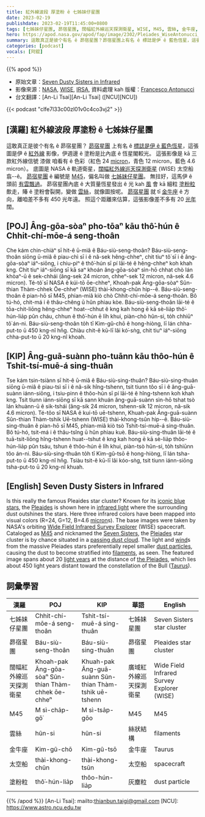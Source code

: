 ```yaml
---
title: 紅外線波段 厚塗粉 ê 七姊妹仔星團
date: 2023-02-19
publishdate: 2023-02-19T11:45:00+0800
tags: [七姊妹仔星團, 昴宿星團, 闊幅紅外線巡天探測衛星, WISE, M45, 雲絲, 金牛座, 太空船, 塗粉粒]
hero: https://apod.nasa.gov/apod/fap/image/2302/Pleiades_WiseAntonucci_960.jpg
summary: 這敢真正是彼个有名 ê 昴宿星團？昴宿星團上有名 ê 標誌是伊 ê 藍色恆星，這張圖是伊 ê 紅外線影像，伊週邊 ê 塗粉是比內底 ê 恆星閣較光。
categories: [podcast]
vocals: [阿錕]
---
```


{{% apod %}}

- 原始文章：[Seven Dusty Sisters in Infrared](https://apod.nasa.gov/apod/ap230219.html)
- 影像來源：[NASA](https://www.nasa.gov/), [WISE](https://www.nasa.gov/mission_pages/WISE/main/index.html), [IRSA](https://irsa.ipac.caltech.edu/Missions/wise.html), 資料處理 kah 版權：[Francesco Antonucci](mailto:ing.francescoantonucci@alice.it)
- 台文翻譯：[An-Li Tsai][An-Li Tsai] ([NCU][NCU])

{{< podcast "clfe7l33c00zl01v0c4co3vj2" >}}

## [漢羅] 紅外線波段 厚塗粉 ê 七姊妹仔星團
這敢真正是彼个有名 ê 昴宿星團？
[昴宿星團][Pleaides 1] 上有名 ê [標誌是伊 ê 藍色恆星][iconic blue stars]，這張圖是伊 ê [紅外線][infrared light] 影像，伊週邊 ê 塗粉是比內底 ê 恆星閣較光。
這張影像是 kā 三款紅外線信號 漆做 咱看有 ê 色彩（紅色 24 [micron][micron]，青色 12 micron，藍色 4.6 micron）。
底圖是 NASA ê 軌道衛星，[闊幅紅外線巡天探測衛星][Wide Field Infrared Survey Explorer] (WISE) 太空船 翕--ê。
[昴宿星團][Pleiades 2] ê 編號是 [M45][M45]，偏名叫做 [七姊妹仔星團][Seven Sisters]。
無拄好，這馬伊 ê 頭前 [有雲飄過][passing dust cloud]。
昴宿星團內底 ê 大質量恆星發出 ê 光 kah [風][wind] 會 kā 細粒 [塗粉粒][dust particles] 歕走，賰 ê 塗粉會裂開，變做 [雲絲][filaments]，就像圖按呢。
[昴宿星團][the Pleiades] 就 tī [金牛座][Taurus] ê 方向，離咱差不多有 450 光年遠。
照這个距離來估算，這張影像差不多有 20 [光年][light years] 闊。


## [POJ] Âng-gōa-sòaⁿ pho-tōaⁿ kāu thô͘-hún ê Chhit-chí-mōe-á seng-thoân
Che kám chin-chiàⁿ sī hit-ê ū-miâ ê Báu-siù-seng-thoân?
Báu-siù-seng-thoân siōng ū-miâ ê piau-chì sī i ê nâ-sek hêng-chheⁿ, chit tiuⁿ tô͘ sī i ê âng-gōa-sòaⁿ iáⁿ-siōng, i chiu-piⁿ ê thô͘-hún sī pí lāi-té ê hêng-chheⁿ koh khah kng.
Chit tiuⁿ iáⁿ-siōng sī kā saⁿ khoán âng-gōa-sòaⁿ sìn-hō chhat chò lán khòaⁿ-ū ê sek-chhái (âng-sek 24 micron, chheⁿ-sek 12 micron, nâ-sek 4.6 micron).
Té-tô͘ sī NASA ê kúi-tō ōe-chheⁿ, Khoah-pak Âng-gōa-sòaⁿ Sûn-thian Thàm-chhek Ōe-chheⁿ (WISE) thài-khong-chûn hip--ê.
Báu-siù-seng-thoân ê pian-hō sī M45, phian-miâ kiò chò Chhit-chí-mōe-á seng-thoân.
Bô tú-hó, chit-má i ê thâu-chêng ū hûn phiau kòe.
Báu-siù-seng-thoân lāi-té ê tōa-chit-liōng hêng-chheⁿ hoat--chhut ê kng kah hong ē kā sè-lia̍p thô͘-hún-lia̍p pûn cháu, chhun ê thô͘-hún ē li̍h khui, piàn-chò hûn-si, to̍h chhiūⁿ tô͘ án-ni.
Báu-siù-seng-thoân to̍h tī Kim-gû-chō ê hong-hiòng, lī lán chha-put-to ū 450 kng-nî hn̄g.
Chiàu chit-ê kū-lī lâi kó͘-sǹg, chit tiuⁿ iáⁿ-siōng chha-put-to ū 20 kng-nî khoah.


## [KIP] Âng-guā-suànn pho-tuānn kāu thôo-hún ê Tshit-tsí-muē-á sing-thuân
Tse kám tsin-tsiànn sī hit-ê ū-miâ ê Báu-siù-sing-thuân?
Báu-siù-sing-thuân siōng ū-miâ ê piau-tsì sī i ê nâ-sik hîng-tshenn, tsit tiunn tôo sī i ê âng-guā-suànn iánn-siōng, i tsiu-pinn ê thôo-hún sī pí lāi-té ê hîng-tshenn koh khah kng.
Tsit tiunn iánn-siōng sī kā sann khuán âng-guā-suànn sìn-hō tshat tsò lán khuànn-ū ê sik-tshái (âng-sik 24 micron, tshenn-sik 12 micron, nâ-sik 4.6 micron).
Té-tôo sī NASA ê kuí-tō uē-tshenn, Khuah-pak Âng-guā-suànn Sûn-thian Thàm-tshik Uē-tshenn (WISE) thài-khong-tsûn hip--ê.
Báu-siù-sing-thuân ê pian-hō sī M45, phian-miâ kiò tsò Tshit-tsí-muē-á sing-thuân.
Bô tú-hó, tsit-má i ê thâu-tsîng ū hûn phiau kuè.
Báu-siù-sing-thuân lāi-té ê tuā-tsit-liōng hîng-tshenn huat--tshut ê kng kah hong ē kā sè-lia̍p thôo-hún-lia̍p pûn tsáu, tshun ê thôo-hún ē li̍h khui, piàn-tsò hûn-si, to̍h tshiūnn tôo án-ni.
Báu-siù-sing-thuân to̍h tī Kim-gû-tsō ê hong-hiòng, lī lán tsha-put-to ū 450 kng-nî hn̄g.
Tsiàu tsit-ê kū-lī lâi kóo-sǹg, tsit tiunn iánn-siōng tsha-put-to ū 20 kng-nî khuah.

## [English] Seven Dusty Sisters in Infrared

Is this really the famous Pleaides star cluster?
Known for its [iconic blue stars][iconic blue stars], the [Pleaides][Pleaides 1] is shown here in [infrared light][infrared light] where the surrounding dust outshines the stars.
Here three infrared colors have been mapped into visual colors (R=24, G=12, B=4.6 [micron][micron]s).
The base images were taken by NASA's orbiting [Wide Field Infrared Survey Explorer][Wide Field Infrared Survey Explorer] (WISE) spacecraft.
Cataloged as [M45][M45] and nicknamed the [Seven Sisters][Seven Sisters], the [Pleiades][Pleiades 2] star cluster is by chance situated in a [passing dust cloud][passing dust cloud].
The light and [wind][wind]s from the massive Pleiades stars preferentially repel smaller [dust particles][dust particles], causing the dust to become stratified into [filaments][filaments], as seen.
The featured image spans about 20 [light years][light years] at the distance of [the Pleiades][the Pleiades], which lies about 450 light years distant toward the constellation of the Bull ([Taurus][Taurus]).


## 詞彙學習

|漢羅|POJ|KIP|華語|English|
|-|-|-|-|-|
|七姊妹仔星團|Chhit-chí-mōe-á seng-thoân|Tshit-tsí-muē-á sing-thuân|七姊妹星團|Seven Sisters star cluster|
|昴宿星團|Báu-siù-seng-thoân|Báu-siù-sing-thuân|昴宿星團|Pleaides star cluster|
|闊幅紅外線巡天探測衛星|Khoah-pak Âng-gōa-sòaⁿ Sûn-thian Thàm-chhek ōe-chheⁿ|Khuah-pak Âng-guā-suànn Sûn-thian Thàm-tshik uē-tshenn|廣域紅外線巡天探測衛星|Wide Field Infrared Survey Explorer (WISE)|
|M45|M sì-cha̍p-gō͘|M sì-tsa̍p-gōo|M45|M45|
|雲絲|hûn-si|hûn-si|絲狀結構|filaments|
|金牛座|Kim-gû-chō|Kim-gû-tsō|金牛座|Taurus|
|太空船|thài-khong-chûn|thài-khong-tsûn|太空船|spacecraft|
|塗粉粒|thô͘-hún-lia̍p|thôo-hún-lia̍p|灰塵粒|dust particle|

{{% /apod %}}
[An-Li Tsai]: mailto:thianbun.taigi@gmail.com
[NCU]: https://www.astro.ncu.edu.tw

[copyright]: https://apod.nasa.gov/apod/fap/lib/about_apod.html#srapply
[License]: https://creativecommons.org/licenses/by/2.0/

[iconic blue stars]:https://apod.nasa.gov/apod/ap140225.html
[Pleaides 1]:https://en.wikipedia.org/wiki/Pleiades
[infrared light]:https://science.nasa.gov/ems/07_infraredwaves
[micron]:https://en.wikipedia.org/wiki/Micrometre
[Wide Field Infrared Survey Explorer]:https://en.wikipedia.org/wiki/Wide-field_Infrared_Survey_Explorer
[M45]:https://apod.nasa.gov/apod/ap161019.html
[Seven Sisters]:https://en.wikipedia.org/wiki/Pleiades#Origin_of_name
[Pleiades 2]:https://arxiv.org/abs/0810.1592
[passing dust cloud]:https://apod.nasa.gov/apod/ap171114.html
[wind]:https://www.boredpanda.com/blog/wp-content/uploads/2015/05/dogs-on-joyrides-16__605.jpg
[dust particles]:https://apod.nasa.gov/apod/ap030706.html
[filaments]:https://apod.nasa.gov/apod/ap120215.html
[light years]:https://spaceplace.nasa.gov/light-year/en/
[the Pleiades]:https://upload.wikimedia.org/wikipedia/commons/e/e1/M45map.jpg
[Taurus]:https://en.wikipedia.org/wiki/Taurus_(constellation)
